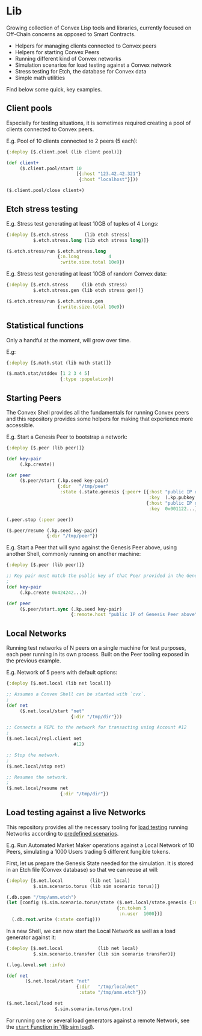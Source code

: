 # Lib

Growing collection of Convex Lisp tools and libraries, currently focused on
Off-Chain concerns as opposed to Smart Contracts.

- Helpers for managing clients connected to Convex peers
- Helpers for starting Convex Peers
- Running different kind of Convex networks
- Simulation scenarios for load testing against a Convex network
- Stress testing for Etch, the database for Convex data
- Simple math utilities

Find below some quick, key examples.


## Client pools

Especially for testing situations, it is sometimes required creating a pool of
clients connected to Convex peers.

E.g. Pool of 10 clients connected to 2 peers (5 each):

```clojure
{:deploy [$.client.pool (lib client pool)]}

(def client+
     ($.client.pool/start 10
                          [{:host "123.42.42.321"}
                           {:host "localhost"}]))

($.client.pool/close client+)
```


## Etch stress testing

E.g. Stress test generating at least 10GB of tuples of 4 Longs:

```clojure
{:deploy [$.etch.stress      (lib etch stress)
          $.etch.stress.long (lib etch stress long)]}

($.etch.stress/run $.etch.stress.long
                   {:n.long           4
                    :write.size.total 10e9})
```

E.g. Stress test generating at least 10GB of random Convex data:

```clojure
{:deploy [$.etch.stress     (lib etch stress)
          $.etch.stress.gen (lib etch stress gen)]}

($.etch.stress/run $.etch.stress.gen
                   {:write.size.total 10e9})
```


## Statistical functions

Only a handful at the moment, will grow over time.

E.g:

```clojure
{:deploy [$.math.stat (lib math stat)]}

($.math.stat/stddev [1 2 3 4 5]
                    {:type :population})
```


## Starting Peers

The Convex Shell provides all the fundamentals for running Convex peers and this
repository provides some helpers for making that experience more accessible.

E.g. Start a Genesis Peer to bootstrap a network:

```clojure
{:deploy [$.peer (lib peer)]}

(def key-pair
     (.kp.create))

(def peer
     ($.peer/start (.kp.seed key-pair)
                   {:dir   "/tmp/peer"
                    :state (.state.genesis {:peer+ [{:host "public IP of this Peer"
                                                     :key  (.kp.pubkey key-pair)}
                                                    {:host "public IP of another Peer"
                                                     :key  0x001122...}]})}))

(.peer.stop (:peer peer))

($.peer/resume (.kp.seed key-pair)
               {:dir "/tmp/peer"})
```

E.g. Start a Peer that will sync against the Genesis Peer above, using another Shell,
     commonly running on another machine:

```clojure
{:deploy [$.peer (lib peer)]}

;; Key pair must match the public key of that Peer provided in the Genesis State above.
;
(def key-pair
     (.kp.create 0x424242...))

(def peer
     ($.peer/start.sync (.kp.seed key-pair)
                        {:remote.host "public IP of Genesis Peer above"}))
```


## Local Networks

Running test networks of N peers on a single machine for test purposes,
each peer running in its own process. Built on the Peer tooling exposed in the
previous example.

E.g. Network of 5 peers with default options:

```clojure
{:deploy [$.net.local (lib net local)]}

;; Assumes a Convex Shell can be started with `cvx`.
;
(def net
     ($.net.local/start "net"
                        {:dir "/tmp/dir"}))

;; Connects a REPL to the network for transacting using Account #12
;
($.net.local/repl.client net
                         #12)

;; Stop the network.
;
($.net.local/stop net)

;; Resumes the network.
;
($.net.local/resume net
                    {:dir "/tmp/dir"})
```


## Load testing against a live Networks

This repository provides all the necessary tooling for [load
testing](./src/main/sim/load.cvx) running Networks according to [predefined
scenarios](./src/main/sim/scenario).

E.g. Run Automated Market Maker operations against a Local Network of 10 Peers,
     simulating a 1000 Users trading 5 different fungible tokens.

First, let us prepare the Genesis State needed for the simulation. It is stored
in an Etch file (Convex database) so that we can reuse at will:

```clojure
{:deploy [$.net.local          (lib net local)
          $.sim.scenario.torus (lib sim scenario torus)]}

(.db.open "/tmp/amm.etch")
(let [config ($.sim.scenario.torus/state ($.net.local/state.genesis {:n.peer 10})
                                         {:n.token 5
                                          :n.user  1000})]
  (.db.root.write (:state config)))
```

In a new Shell, we can now start the Local Network as well as a load generator
against it:

```clojure
{:deploy [$.net.local             (lib net local)
          $.sim.scenario.transfer (lib sim scenario transfer)]}

(.log.level.set :info)

(def net
       ($.net.local/start "net"
                          {:dir   "/tmp/localnet"
                           :state "/tmp/amm.etch"}))

($.net.local/load net
                  $.sim.scenario.torus/gen.trx)
```

For running one or several load generators against a remote Network, see the
[`start` Function in '(lib sim
load)](./src/main/sim/load.cvx).
